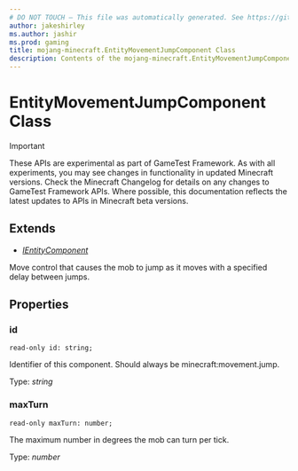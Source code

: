 ```yaml
---
# DO NOT TOUCH — This file was automatically generated. See https://github.com/Mojang/MinecraftScriptingApiDocsGenerator to modify descriptions, examples, etc.
author: jakeshirley
ms.author: jashir
ms.prod: gaming
title: mojang-minecraft.EntityMovementJumpComponent Class
description: Contents of the mojang-minecraft.EntityMovementJumpComponent class.
---
```

# EntityMovementJumpComponent Class
>[!IMPORTANT]
>These APIs are experimental as part of GameTest Framework. As with all experiments, you may see changes in functionality in updated Minecraft versions. Check the Minecraft Changelog for details on any changes to GameTest Framework APIs. Where possible, this documentation reflects the latest updates to APIs in Minecraft beta versions.

## Extends
- [*IEntityComponent*](IEntityComponent.md)

Move control that causes the mob to jump as it moves with a specified delay between jumps.

## Properties
### **id**
`read-only id: string;`

Identifier of this component. Should always be minecraft:movement.jump.

Type: *string*

### **maxTurn**
`read-only maxTurn: number;`

The maximum number in degrees the mob can turn per tick.

Type: *number*

